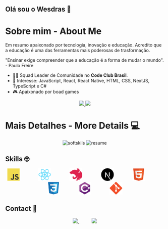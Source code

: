## Olá sou o Wesdras 👋

# Sobre mim - About Me

Em resumo apaixonado por tecnologia, inovação e educação. Acredito que a educação é uma das ferramentas mais poderosas de trasformação.

"Ensinar exige compreender que a educação é a forma de mudar o mundo". - Paulo Freire

- 👨‍💻 Squad Leader de Comunidade no **Code Club Brasil**.
- 🎯 Interesse: JavaScript, React, React Native, HTML, CSS, NextJS, TypeScript e C# 
- 🎮 Apaixonado por boad games 

<div align="center">

<a href="https://www.instagram.com/wesdras.alves/"><img src="https://img.shields.io/twitter/url?label=instagram&logo=instagram&style=for-the-badge&url=https%3A%2F%2Fwww.instagram.com%2Fwesdras.alves%2F">
<a href="https://www.linkedin.com/in/wesdrasalves/"><img src="https://img.shields.io/twitter/url?label=LinkendIn&logo=LinkendIn&style=for-the-badge&url=https%3A%2F%2Fwww.linkedin.com%2Fin%2Fwesdrasalves%2F"></a>

</div>

# Mais Detalhes - More Details 💻
<div align="center">

![softskils](https://github-readme-stats.vercel.app/api/top-langs/?username=wesdrasalves&layout=compact&theme=radical&langs_count=20)
![resume](https://github-readme-stats.vercel.app/api?disable_animations=false&username=wesdrasalves&show_icons=true&theme=radical)

</div>


<!--
**Conquistas - Trophies** \
![trophies](https://github-profile-trophy.vercel.app/?custom_title=&username=wesdrasalves&column=7&theme=gruvbox)
-->

## Skills :nerd_face:
<p align="center">
    <img height="40" src="https://raw.githubusercontent.com/devicons/devicon/master/icons/javascript/javascript-original.svg" alt="javascript">
    &nbsp;&nbsp;&nbsp;&nbsp;&nbsp;&nbsp;&nbsp;&nbsp;&nbsp;&nbsp;&nbsp;&nbsp;&nbsp;
    <img height="40" src="https://raw.githubusercontent.com/devicons/devicon/master/icons/react/react-original.svg" alt="react">
    &nbsp;&nbsp;&nbsp;&nbsp;&nbsp;&nbsp;&nbsp;&nbsp;&nbsp;&nbsp;&nbsp;&nbsp;&nbsp;
    <img height="40" src="https://raw.githubusercontent.com/devicons/devicon/master/icons/nestjs/nestjs-plain.svg" alt="nestjs">
    &nbsp;&nbsp;&nbsp;&nbsp;&nbsp;&nbsp;&nbsp;&nbsp;&nbsp;&nbsp;&nbsp;&nbsp;&nbsp;
    <img height="40" src="https://raw.githubusercontent.com/devicons/devicon/master/icons/nextjs/nextjs-original.svg" alt="nextjs" >
    &nbsp;&nbsp;&nbsp;&nbsp;&nbsp;&nbsp;&nbsp;&nbsp;&nbsp;&nbsp;&nbsp;&nbsp;&nbsp;
    <img height="40" src="https://raw.githubusercontent.com/devicons/devicon/master/icons/html5/html5-original.svg" alt="html5">
    &nbsp;&nbsp;&nbsp;&nbsp;&nbsp;&nbsp;&nbsp;&nbsp;&nbsp;&nbsp;&nbsp;&nbsp;&nbsp;
    <img height="40" src="https://raw.githubusercontent.com/devicons/devicon/master/icons/css3/css3-original.svg" alt="ccs3">
    &nbsp;&nbsp;&nbsp;&nbsp;&nbsp;&nbsp;&nbsp;&nbsp;&nbsp;&nbsp;&nbsp;&nbsp;&nbsp;
    <img height="40" src="https://raw.githubusercontent.com/devicons/devicon/master/icons/csharp/csharp-original.svg" alt="csharp">
    &nbsp;&nbsp;&nbsp;&nbsp;&nbsp;&nbsp;&nbsp;&nbsp;&nbsp;&nbsp;&nbsp;&nbsp;&nbsp;
    <img height="40" src="https://raw.githubusercontent.com/devicons/devicon/master/icons/git/git-original.svg" alt="git">
    
</p>

## Contact :iphone:

<p align="center">
    <a href="https://github.com/wesdrasalves">
        <img  src="https://img.shields.io/badge/github-%23100000.svg?&style=for-the-badge&logo=github&logoColor=white&link=mailto:https://github.com/wesdrasalves">
    </a>
    &nbsp;&nbsp;&nbsp;&nbsp;&nbsp;&nbsp;&nbsp;&nbsp;&nbsp;
    <a href="https://www.linkedin.com/in/wesdrasalves">
        <img src="https://img.shields.io/badge/linkedin-%230077B5.svg?&style=for-the-badge&logo=linkedin&logoColor=white&link=mailto:https://www.linkedin.com/in/wesdrasalves/">
    </a>
</p>
